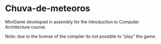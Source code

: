# Chuva-de-meteoros
MiniGame developed in assembly for the Introduction to Computer Architecture course.

Note: due to the license of the compiler its not possible to "play" the game.
